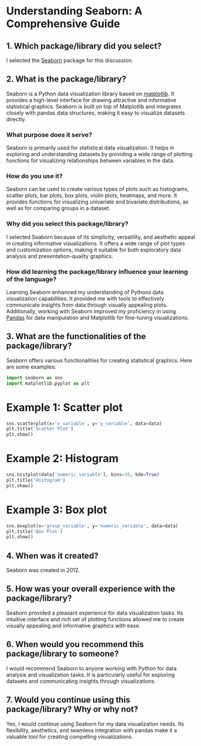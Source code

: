 # Understanding Seaborn: A Comprehensive Guide

## 1. Which package/library did you select?
I selected the [Seaborn](https://seaborn.pydata.org/) package for this discussion.

## 2. What is the package/library?
Seaborn is a Python data visualization library based on [matplotlib](https://matplotlib.org/). It provides a high-level interface for drawing attractive and informative statistical graphics. Seaborn is built on top of Matplotlib and integrates closely with pandas data structures, making it easy to visualize datasets directly.

### What purpose does it serve?
Seaborn is primarily used for statistical data visualization. It helps in exploring and understanding datasets by providing a wide range of plotting functions for visualizing relationships between variables in the data.

### How do you use it?
Seaborn can be used to create various types of plots such as histograms, scatter plots, bar plots, box plots, violin plots, heatmaps, and more. It provides functions for visualizing univariate and bivariate distributions, as well as for comparing groups in a dataset.

### Why did you select this package/library?
I selected Seaborn because of its simplicity, versatility, and aesthetic appeal in creating informative visualizations. It offers a wide range of plot types and customization options, making it suitable for both exploratory data analysis and presentation-quality graphics.

### How did learning the package/library influence your learning of the language?
Learning Seaborn enhanced my understanding of Pythons data visualization capabilities. It provided me with tools to effectively communicate insights from data through visually appealing plots. Additionally, working with Seaborn improved my proficiency in using [Pandas](https://pandas.pydata.org/) for data manipulation and Matplotlib for fine-tuning visualizations.

## 3. What are the functionalities of the package/library?
Seaborn offers various functionalities for creating statistical graphics. Here are some examples:

```python
import seaborn as sns
import matplotlib.pyplot as plt
```

# Example 1: Scatter plot
```python
sns.scatterplot(x='x_variable', y='y_variable', data=data)
plt.title('Scatter Plot')
plt.show()
```

# Example 2: Histogram
```python
sns.histplot(data['numeric_variable'], bins=20, kde=True)
plt.title('Histogram')
plt.show()
```

# Example 3: Box plot
```python
sns.boxplot(x='group_variable', y='numeric_variable', data=data)
plt.title('Box Plot')
plt.show()
```

## 4. When was it created?
Seaborn was created in 2012.

## 5. How was your overall experience with the package/library?
Seaborn provided a pleasant experience for data visualization tasks. Its intuitive interface and rich set of plotting functions allowed me to create visually appealing and informative graphics with ease.

## 6. When would you recommend this package/library to someone?
I would recommend Seaborn to anyone working with Python for data analysis and visualization tasks. It is particularly useful for exploring datasets and communicating insights through visualizations.

## 7. Would you continue using this package/library? Why or why not?
Yes, I would continue using Seaborn for my data visualization needs. Its flexibility, aesthetics, and seamless integration with pandas make it a valuable tool for creating compelling visualizations.

